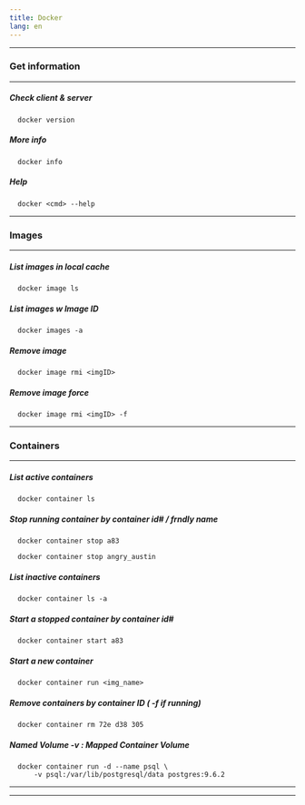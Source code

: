```yaml
---
title: Docker
lang: en
---
```


***

### Get information

***

##### Check client & server
```
  docker version
```

##### More info
```
  docker info
```

##### Help
```
  docker <cmd> --help
```

***

### Images

***


##### List images in local cache
```
  docker image ls
```

##### List images w Image ID
```
  docker images -a
```

##### Remove image
```
  docker image rmi <imgID>
```

##### Remove image force
```
  docker image rmi <imgID> -f
```

***

### Containers

***

##### List active containers 
```
  docker container ls
```

##### Stop running container by container id# / frndly name
```
  docker container stop a83
  
  docker container stop angry_austin
```
##### List inactive containers 
```
  docker container ls -a
```

##### Start a stopped container by container id#
```
  docker container start a83
```

##### Start a new container 
```
  docker container run <img_name>
```

##### Remove containers by container ID ( -f if running)
```
  docker container rm 72e d38 305
```

##### Named Volume -v : Mapped Container Volume
```
  docker container run -d --name psql \
      -v psql:/var/lib/postgresql/data postgres:9.6.2
```

***
***
